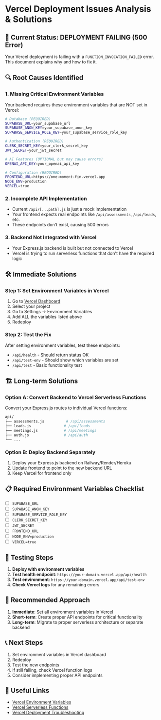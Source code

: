 # Vercel Deployment Issues Analysis & Solutions

## 🚨 Current Status: DEPLOYMENT FAILING (500 Error)

Your Vercel deployment is failing with a `FUNCTION_INVOCATION_FAILED` error. This document explains why and how to fix it.

## 🔍 Root Causes Identified

### 1. **Missing Critical Environment Variables**
Your backend requires these environment variables that are NOT set in Vercel:

```bash
# Database (REQUIRED)
SUPABASE_URL=your_supabase_url
SUPABASE_ANON_KEY=your_supabase_anon_key  
SUPABASE_SERVICE_ROLE_KEY=your_supabase_service_role_key

# Authentication (REQUIRED)
CLERK_SECRET_KEY=your_clerk_secret_key
JWT_SECRET=your_jwt_secret

# AI Features (OPTIONAL but may cause errors)
OPENAI_API_KEY=your_openai_api_key

# Configuration (REQUIRED)
FRONTEND_URL=https://one-moment-fin.vercel.app
NODE_ENV=production
VERCEL=true
```

### 2. **Incomplete API Implementation**
- Current `/api/[...path].js` is just a mock implementation
- Your frontend expects real endpoints like `/api/assessments`, `/api/leads`, etc.
- These endpoints don't exist, causing 500 errors

### 3. **Backend Not Integrated with Vercel**
- Your Express.js backend is built but not connected to Vercel
- Vercel is trying to run serverless functions that don't have the required logic

## 🛠️ Immediate Solutions

### Step 1: Set Environment Variables in Vercel
1. Go to [Vercel Dashboard](https://vercel.com/dashboard)
2. Select your project
3. Go to Settings → Environment Variables
4. Add ALL the variables listed above
5. Redeploy

### Step 2: Test the Fix
After setting environment variables, test these endpoints:
- `/api/health` - Should return status OK
- `/api/test-env` - Should show which variables are set
- `/api/test` - Basic functionality test

## 🏗️ Long-term Solutions

### Option A: Convert Backend to Vercel Serverless Functions
Convert your Express.js routes to individual Vercel functions:

```bash
api/
├── assessments.js          # /api/assessments
├── leads.js               # /api/leads  
├── meetings.js            # /api/meetings
├── auth.js                # /api/auth
└── ...
```

### Option B: Deploy Backend Separately
1. Deploy your Express.js backend on Railway/Render/Heroku
2. Update frontend to point to the new backend URL
3. Keep Vercel for frontend only

## 📋 Required Environment Variables Checklist

- [ ] `SUPABASE_URL`
- [ ] `SUPABASE_ANON_KEY`
- [ ] `SUPABASE_SERVICE_ROLE_KEY`
- [ ] `CLERK_SECRET_KEY`
- [ ] `JWT_SECRET`
- [ ] `FRONTEND_URL`
- [ ] `NODE_ENV=production`
- [ ] `VERCEL=true`

## 🧪 Testing Steps

1. **Deploy with environment variables**
2. **Test health endpoint**: `https://your-domain.vercel.app/api/health`
3. **Test environment**: `https://your-domain.vercel.app/api/test-env`
4. **Check Vercel logs** for any remaining errors

## 🚀 Recommended Approach

1. **Immediate**: Set all environment variables in Vercel
2. **Short-term**: Create proper API endpoints for critical functionality
3. **Long-term**: Migrate to proper serverless architecture or separate backend

## 📞 Next Steps

1. Set environment variables in Vercel dashboard
2. Redeploy
3. Test the new endpoints
4. If still failing, check Vercel function logs
5. Consider implementing proper API endpoints

## 🔗 Useful Links

- [Vercel Environment Variables](https://vercel.com/docs/projects/environment-variables)
- [Vercel Serverless Functions](https://vercel.com/docs/functions)
- [Vercel Deployment Troubleshooting](https://vercel.com/docs/deployments/deployment-troubleshooting)
